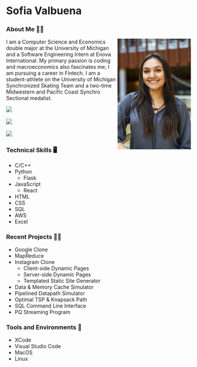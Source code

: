 # Sofia Valbuena

<h3>About Me 💁‍♀️</h3>

<img src="MBWHeadshots23.jpg" alt="headshot" align="right" width="200">

I am a Computer Science and Economics double major at the University of Michigan and a Software Engineering Intern at Enova International. My primary passion is coding and macroeconomics also fascinates me; I am pursuing a career in Fintech. I am a student-athlete on the University of Michigan Synchronized Skating Team and a two-time Midwestern and Pacific Coast Synchro Sectional medalist.


<p>
  <a href="sofiavalb03@gmail.com" Email/a>
</p>

<p>
<a href="https://www.linkedin.com/in/sofiavalb/">
<img src="https://img.shields.io/badge/LinkedIn-sofiavalb-blue">
</a>
</p>

<p>
<a href="https://github.com/sofiavalb/insta485">
<img src="https://img.shields.io/badge/Instagram%20Clone%20Project-8A2BE2">
</a>
</p>

<p>
<a href="https://github.com/sofiavalb/ask485">
<img src="https://img.shields.io/badge/Google%20Clone%20Project-8A2BE2">
</a>
</p>

### Technical Skills :desktop_computer: 
- C/C++
- Python
  - Flask
- JavaScript
  - React
- HTML
- CSS
- SQL
- AWS
- Excel

### Recent Projects 👨‍💻
- Google Clone
- MapReduce
- Instagram Clone
  - Client-side Dynamic Pages
  - Server-side Dynamic Pages
  - Templated Static Site Generator
- Data & Memory Cache Simulator
- Pipelined Datapath Simulator
- Optimal TSP & Knapsack Path
- SQL Command Line Interface
- PQ Streaming Program


### Tools and Environments 🔧
- XCode
- Visual Studio Code
- MacOS
- Linux
